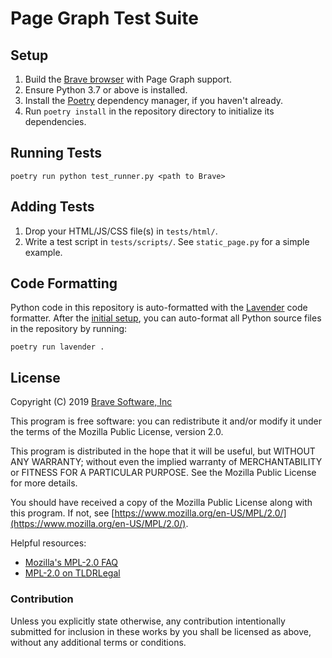 # Page Graph Test Suite

## Setup

1. Build the [Brave browser](https://github.com/brave/brave-browser) with Page Graph support.
1. Ensure Python 3.7 or above is installed.
1. Install the [Poetry](https://poetry.eustace.io/docs/) dependency manager, if you haven't
   already.
1. Run `poetry install` in the repository directory to initialize its dependencies.

## Running Tests

```
poetry run python test_runner.py <path to Brave>
```

## Adding Tests

1. Drop your HTML/JS/CSS file(s) in `tests/html/`.
1. Write a test script in `tests/scripts/`. See `static_page.py` for a simple example.

## Code Formatting

Python code in this repository is auto-formatted with the
[Lavender](https://pypi.org/project/lavender/) code formatter. After the [initial setup](#setup),
you can auto-format all Python source files in the repository by running:

```
poetry run lavender .
```

## License

Copyright (C) 2019 [Brave Software, Inc](https://brave.com/)

This program is free software: you can redistribute it and/or modify it under the terms of the
Mozilla Public License, version 2.0.

This program is distributed in the hope that it will be useful, but WITHOUT ANY WARRANTY; without
even the implied warranty of MERCHANTABILITY or FITNESS FOR A PARTICULAR PURPOSE. See the Mozilla
Public License for more details.

You should have received a copy of the Mozilla Public License along with this program. If not, see
[https://www.mozilla.org/en-US/MPL/2.0/](https://www.mozilla.org/en-US/MPL/2.0/).

Helpful resources:

- [Mozilla's MPL-2.0 FAQ](https://www.mozilla.org/en-US/MPL/2.0/FAQ/)
- [MPL-2.0 on TLDRLegal](https://tldrlegal.com/license/mozilla-public-license-2.0-\(mpl-2\))

### Contribution

Unless you explicitly state otherwise, any contribution intentionally submitted for inclusion in
these works by you shall be licensed as above, without any additional terms or conditions.
